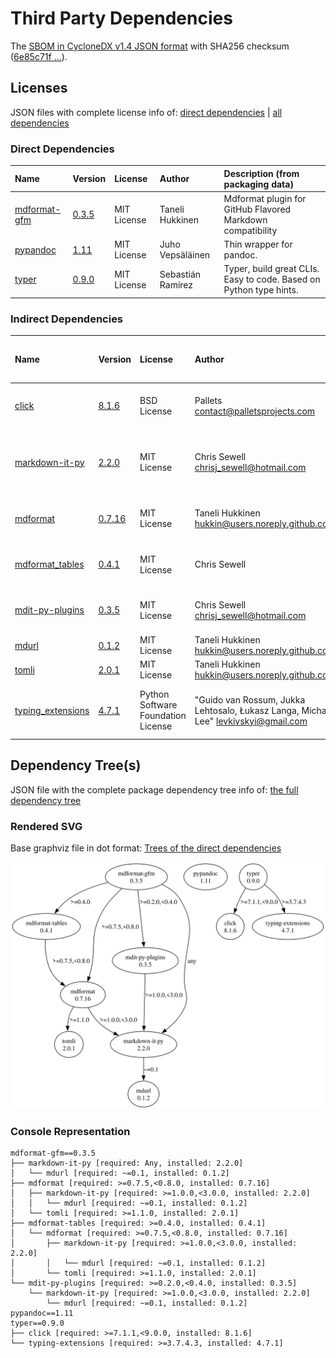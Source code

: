 # Third Party Dependencies

<!--[[[fill sbom_sha256()]]]-->
The [SBOM in CycloneDX v1.4 JSON format](https://git.sr.ht/~sthagen/kohtaaminen/blob/default/etc/sbom/cdx.json) with SHA256 checksum ([6e85c71f ...](https://git.sr.ht/~sthagen/kohtaaminen/blob/default/etc/sbom/cdx.json.sha256 "sha256:6e85c71fa8c0af3278c70a5ad012cf4f4744e3055248b7b72980e4893ccced22")).
<!--[[[end]]] (checksum: b043b24ef13ef9b9fc210c634e24aff9)-->
## Licenses 

JSON files with complete license info of: [direct dependencies](direct-dependency-licenses.json) | [all dependencies](all-dependency-licenses.json)

### Direct Dependencies

<!--[[[fill direct_dependencies_table()]]]-->
| Name                                                     | Version                                               | License     | Author            | Description (from packaging data)                                  |
|:---------------------------------------------------------|:------------------------------------------------------|:------------|:------------------|:-------------------------------------------------------------------|
| [mdformat-gfm](https://github.com/hukkinj1/mdformat-gfm) | [0.3.5](https://pypi.org/project/mdformat-gfm/0.3.5/) | MIT License | Taneli Hukkinen   | Mdformat plugin for GitHub Flavored Markdown compatibility         |
| [pypandoc](https://github.com/JessicaTegner/pypandoc)    | [1.11](https://pypi.org/project/pypandoc/1.11/)       | MIT License | Juho Vepsäläinen  | Thin wrapper for pandoc.                                           |
| [typer](https://github.com/tiangolo/typer)               | [0.9.0](https://pypi.org/project/typer/0.9.0/)        | MIT License | Sebastián Ramírez | Typer, build great CLIs. Easy to code. Based on Python type hints. |
<!--[[[end]]] (checksum: 7f96ec7d2e5ec9fdd2cbcb688582b5b1)-->

### Indirect Dependencies

<!--[[[fill indirect_dependencies_table()]]]-->
| Name                                                                  | Version                                                    | License                            | Author                                                                                | Description (from packaging data)                         |
|:----------------------------------------------------------------------|:-----------------------------------------------------------|:-----------------------------------|:--------------------------------------------------------------------------------------|:----------------------------------------------------------|
| [click](https://palletsprojects.com/p/click/)                         | [8.1.6](https://pypi.org/project/click/8.1.6/)             | BSD License                        | Pallets <contact@palletsprojects.com>                                                 | Composable command line interface toolkit                 |
| [markdown-it-py](https://github.com/executablebooks/markdown-it-py)   | [2.2.0](https://pypi.org/project/markdown-it-py/2.2.0/)    | MIT License                        | Chris Sewell <chrisj_sewell@hotmail.com>                                              | Python port of markdown-it. Markdown parsing, done right! |
| [mdformat](https://github.com/executablebooks/mdformat)               | [0.7.16](https://pypi.org/project/mdformat/0.7.16/)        | MIT License                        | Taneli Hukkinen <hukkin@users.noreply.github.com>                                     | CommonMark compliant Markdown formatter                   |
| [mdformat_tables](https://github.com/executablebooks/mdformat-tables) | [0.4.1](https://pypi.org/project/mdformat_tables/0.4.1/)   | MIT License                        | Chris Sewell                                                                          | An mdformat plugin for rendering tables.                  |
| [mdit-py-plugins](https://github.com/executablebooks/mdit-py-plugins) | [0.3.5](https://pypi.org/project/mdit-py-plugins/0.3.5/)   | MIT License                        | Chris Sewell <chrisj_sewell@hotmail.com>                                              | Collection of plugins for markdown-it-py                  |
| [mdurl](https://github.com/executablebooks/mdurl)                     | [0.1.2](https://pypi.org/project/mdurl/0.1.2/)             | MIT License                        | Taneli Hukkinen <hukkin@users.noreply.github.com>                                     | Markdown URL utilities                                    |
| [tomli](https://github.com/hukkin/tomli)                              | [2.0.1](https://pypi.org/project/tomli/2.0.1/)             | MIT License                        | Taneli Hukkinen <hukkin@users.noreply.github.com>                                     | A lil' TOML parser                                        |
| [typing_extensions](https://github.com/python/typing_extensions)      | [4.7.1](https://pypi.org/project/typing_extensions/4.7.1/) | Python Software Foundation License | "Guido van Rossum, Jukka Lehtosalo, Łukasz Langa, Michael Lee" <levkivskyi@gmail.com> | Backported and Experimental Type Hints for Python 3.7+    |
<!--[[[end]]] (checksum: 7ca6971e25765354952f0dec73193369)-->

## Dependency Tree(s)

JSON file with the complete package dependency tree info of: [the full dependency tree](package-dependency-tree.json)

### Rendered SVG

Base graphviz file in dot format: [Trees of the direct dependencies](package-dependency-tree.dot.txt)

<img src="./package-dependency-tree.svg" alt="Trees of the direct dependencies" title="Trees of the direct dependencies"/>

### Console Representation

<!--[[[fill dependency_tree_console_text()]]]-->
````console
mdformat-gfm==0.3.5
├── markdown-it-py [required: Any, installed: 2.2.0]
│   └── mdurl [required: ~=0.1, installed: 0.1.2]
├── mdformat [required: >=0.7.5,<0.8.0, installed: 0.7.16]
│   ├── markdown-it-py [required: >=1.0.0,<3.0.0, installed: 2.2.0]
│   │   └── mdurl [required: ~=0.1, installed: 0.1.2]
│   └── tomli [required: >=1.1.0, installed: 2.0.1]
├── mdformat-tables [required: >=0.4.0, installed: 0.4.1]
│   └── mdformat [required: >=0.7.5,<0.8.0, installed: 0.7.16]
│       ├── markdown-it-py [required: >=1.0.0,<3.0.0, installed: 2.2.0]
│       │   └── mdurl [required: ~=0.1, installed: 0.1.2]
│       └── tomli [required: >=1.1.0, installed: 2.0.1]
└── mdit-py-plugins [required: >=0.2.0,<0.4.0, installed: 0.3.5]
    └── markdown-it-py [required: >=1.0.0,<3.0.0, installed: 2.2.0]
        └── mdurl [required: ~=0.1, installed: 0.1.2]
pypandoc==1.11
typer==0.9.0
├── click [required: >=7.1.1,<9.0.0, installed: 8.1.6]
└── typing-extensions [required: >=3.7.4.3, installed: 4.7.1]
````
<!--[[[end]]] (checksum: 86f052346cb2b5bac69b4a5d228f850a)-->
